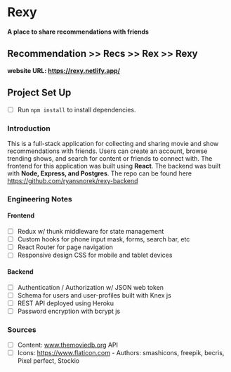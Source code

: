 # Rexy
**A place to share recommendations with friends**

Recommendation >> Recs >> Rex >> Rexy
-
**website URL: https://rexy.netlify.app/**

## Project Set Up

- [ ] Run `npm install` to install dependencies.


### Introduction

This is a full-stack application for collecting and sharing movie and show recommendations with friends. Users can create an account, browse trending shows, and search for content or friends to connect with. The frontend for this application was built using **React**. The backend was built with **Node, Express, and Postgres**. The repo can be found here https://github.com/ryansnorek/rexy-backend

### Engineering Notes
#### Frontend
- [ ] Redux w/ thunk middleware for state management
- [ ] Custom hooks for phone input mask, forms, search bar, etc
- [ ] React Router for page navigation
- [ ] Responsive design CSS for mobile and tablet devices

#### Backend
- [ ] Authentication / Authorization w/ JSON web token
- [ ] Schema for users and user-profiles built with Knex js 
- [ ] REST API deployed using Heroku
- [ ] Password encryption with bcrypt js

### Sources
- [ ] Content: www.themoviedb.org API
- [ ] Icons: https://www.flaticon.com - Authors: smashicons, freepik, becris, Pixel perfect, Stockio
